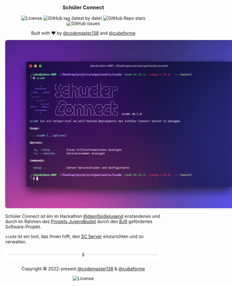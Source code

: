 <div align="center">
<h3>Schüler Connect</h1>
<p>
<img alt="License" src="https://img.shields.io/badge/license-agpl--3.0-red?style=for-the-badge&v=2">
<img alt="GitHub tag (latest by date)" src="https://img.shields.io/github/v/tag/schueler-connect/scadm?color=orange&label=%F0%9F%9A%80%20version&style=for-the-badge&v=2">
<img alt="GitHub Repo stars" src="https://img.shields.io/github/stars/schuler-connect/scadm?label=%E2%AD%90%EF%B8%8F%20stars&style=for-the-badge&color=yellow&v=2">
<img alt="GitHub issues" src="https://img.shields.io/github/issues/schueler-connect/scadm?color=green&style=for-the-badge&label=%F0%9F%9A%A8%20issues&v=2">
</p>
<p>Built with ❤️ by <a href="https://github.com/codemaster138">@codemaster138</a> and <a href="https://github.com/cubeforme">@cubeforme</a></p>
<img alt="A screenshot of scadm in the terminal" src="assets/cover.png" style="max-width: 800px"/>
</div>

Schüler Connect ist ein im Hackathon [#ideenfürdiejugend](https://ideenfuerdiejugend.de/) enstandenes und durch im Rahmen des [Projekts Jugendbudet](https://ideenfuerdiejugend.de/das-jugendbudget/) durch den [BJR](https://bjr.de/) gefördertes Software-Projekt.

`scadm`
 ist ein tool, das Ihnen hilft, den [SC Server](https://github.com/schueler-connect/backend) einzurichten und zu verwalten.

<!-- TODO: Finish README! -->

<div align="center">
<img alt="" src="assets/footer.png"/>
<p>Copyright © 2022-present <a href="https://github.com/codemaster138/">@codemaster138</a> & <a href="https://github.com/cubeforme/">@cubeforme</a></p>
<img alt="License" src="https://img.shields.io/badge/license-agpl--3.0-red?style=for-the-badge">
</div>
